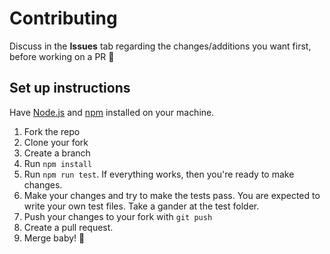 # Contributing

Discuss in the **Issues** tab regarding the changes/additions you want first,
before working on a PR 🛑

## Set up instructions

Have [Node.js](https://nodejs.org/) and [npm](https://npmjs.org) installed on
your machine.

1. Fork the repo
2. Clone your fork
3. Create a branch
4. Run `npm install`
5. Run `npm run test`. If everything works, then you're ready to make changes.
6. Make your changes and try to make the tests pass. You are expected to write
   your own test files. Take a gander at the test folder.
7. Push your changes to your fork with `git push`
8. Create a pull request.
9. Merge baby! 🙌
